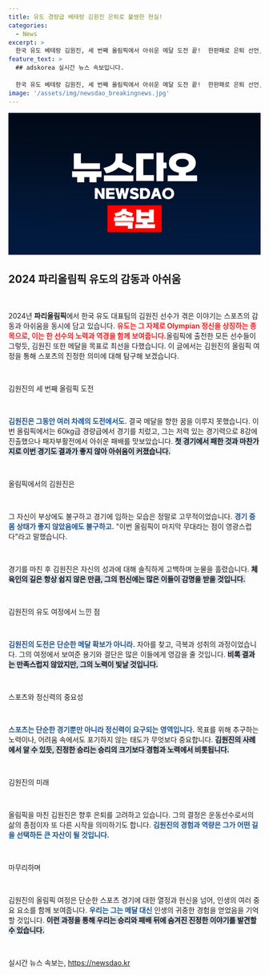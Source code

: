 ```yaml
---
title: 유도 경량급 베테랑 김원진 은퇴로 불쌍한 현실!
categories:
  - News
excerpt: >
  한국 유도 베테랑 김원진, 세 번째 올림픽에서 아쉬운 메달 도전 끝!  한판패로 은퇴 선언, 눈물의 이유는? 그는 고생했다며 자신의 노력에 감사를 전했습니다. 클릭하면 더 많은 이야기를 확인하세요!
feature_text: >
  ## adskorea 실시간 뉴스 속보입니다.

  한국 유도 베테랑 김원진, 세 번째 올림픽에서 아쉬운 메달 도전 끝!  한판패로 은퇴 선언, 눈물의 이유는? 그는 고생했다며 자신의 노력에 감사를 전했습니다. 클릭하면 더 많은 이야기를 확인하세요!
image: '/assets/img/newsdao_breakingnews.jpg'
---
```


<p><img src="/assets/img/newsdao_breakingnews.jpg" alt="adskorea 속보" /></p>

<h2 data-ke-size="size26">2024 파리올림픽 유도의 감동과 아쉬움</h2>

<p data-ke-size="size16">&nbsp;</p>

<p>2024년 <b>파리올림픽</b>에서 한국 유도 대표팀의 김원진 선수가 겪은 이야기는 스포츠의 감동과 아쉬움을 동시에 담고 있습니다. <b><span style="color: #ee2323;">유도는 그 자체로 Olympian 정신을 상징하는 종목으로, 이는 한 선수의 노력과 역경을 함께 보여줍니다.</span></b>올림픽에 출전한 모든 선수들이 그렇듯, 김원진 또한 메달을 목표로 최선을 다했습니다. 이 글에서는 김원진의 올림픽 여정을 통해 스포츠의 진정한 의미에 대해 탐구해 보겠습니다.</p>

<p data-ke-size="size16">&nbsp;</p>

<p>김원진의 세 번째 올림픽 도전</p>

<p data-ke-size="size16">&nbsp;</p>

<p><b><span style="color: #1a5490;">김원진은 그동안 여러 차례의 도전에서도.</span></b> 결국 메달을 향한 꿈을 이루지 못했습니다. 이번 올림픽에서는 60kg급 경량급에서 경기를 치렀고, 그는 저력 있는 경기력으로 8강에 진출했으나 패자부활전에서 아쉬운 패배를 맛보았습니다. <b><span style="background-color: #21538527;">첫 경기에서 패한 것과 마찬가지로 이번 경기도 결과가 좋지 않아 아쉬움이 커졌습니다.</span></b> </p>

<p data-ke-size="size16">&nbsp;</p>

<p>올림픽에서의 김원진은</p>

<p data-ke-size="size16">&nbsp;</p>

<p>그 자신이 부상에도 불구하고 경기에 임하는 모습은 정말로 고무적이었습니다. <b><span style="color: #1a5490;">경기 중 몸 상태가 좋지 않았음에도 불구하고.</span></b> "이번 올림픽이 마지막 무대라는 점이 영광스럽다"라고 말했습니다. </p>

<p data-ke-size="size16">&nbsp;</p>

<p>경기를 마친 후 김원진은 자신의 성과에 대해 솔직하게 고백하며 눈물을 흘렸습니다. <b><span style="background-color: #21538527;">체육인의 길은 항상 쉽지 않은 만큼, 그의 헌신에는 많은 이들이 감명을 받을 것입니다.</span></b></p>

<p data-ke-size="size16">&nbsp;</p>

<p>김원진의 유도 여정에서 느낀 점</p>

<p data-ke-size="size16">&nbsp;</p>

<p><b><span style="color: #1a5490;">김원진의 도전은 단순한 메달 확보가 아니라.</span></b> 자아를 찾고, 극복과 성취의 과정이었습니다. 그의 여정에서 보여준 용기와 결단은 많은 이들에게 영감을 줄 것입니다. <b><span style="background-color: #21538527;">비록 결과는 만족스럽지 않았지만, 그의 노력이 빛날 것입니다.</span></b></p>

<p data-ke-size="size16">&nbsp;</p>

<p>스포츠와 정신력의 중요성</p>

<p data-ke-size="size16">&nbsp;</p>

<p><b><span style="color: #1a5490;">스포츠는 단순한 경기뿐만 아니라 정신력이 요구되는 영역입니다.</span></b> 목표를 위해 추구하는 노력이나, 어려움 속에서도 포기하지 않는 태도가 무엇보다 중요합니다. <b><span style="background-color: #21538527;">김원진의 사례에서 알 수 있듯, 진정한 승리는 승리의 크기보다 경험과 노력에서 비롯됩니다.</span></b> </p>

<p data-ke-size="size16">&nbsp;</p>

<p>김원진의 미래</p>

<p data-ke-size="size16">&nbsp;</p>

<p>올림픽을 마친 김원진은 향후 은퇴를 고려하고 있습니다. 그의 결정은 운동선수로서의 삶의 종점이자 또 다른 시작을 의미하기도 합니다. <b><span style="color: #1a5490;">김원진의 경험과 역량은 그가 어떤 길을 선택하든 큰 자산이 될 것입니다.</span></b></p>

<p data-ke-size="size16">&nbsp;</p>

<p>마무리하며</p>

<p data-ke-size="size16">&nbsp;</p>

<p>김원진의 올림픽 여정은 단순한 스포츠 경기에 대한 열정과 헌신을 넘어, 인생의 여러 중요 요소를 함께 보여줍니다. <b><span style="color: #1a5490;">우리는 그는 메달 대신</span></b> 인생의 귀중한 경험을 얻었음을 기억할 것입니다. <b><span style="background-color: #21538527;">이런 과정을 통해 우리는 승리와 패배 뒤에 숨겨진 진정한 이야기를 발견할 수 있습니다.</span></b></p>

<p data-ke-size="size16">&nbsp;</p>
실시간 뉴스 속보는, <a href="https://newsdao.kr" rel="dofollow">https://newsdao.kr</a>


